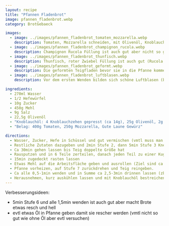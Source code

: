 ```yaml
---
layout: recipe
title: "Pfannen Fladenbrot"
image: pfannen_fladenbrot.webp
category: BrotGebaeck

images:
  - image: ../images/pfannen_fladenbrot_tomaten_mozzarella.webp
    description: Tomaten, Mozzarella schneiden, mit Olivenöl, Knoblauch, Salz, Pfeffer, Gute Laune vermischen und auf Fladen verteilen schmeckt super
  - image: ../images/pfannen_fladenbrot_champignon_rucola.webp
    description: Champignon Rucola Füllung ist auch gut aber nicht so gut wie Mozzarella Tomaten
  - image: ../images/pfannen_fladenbrot_thunfisch.webp
    description: Thunfisch, roter Zwiebel Füllung ist auch gut (Rucola passt aber nicht so gut)
  - image: ../images/pfannen_fladenbrot_geformt.webp
    description: Die geformten Teigfladen bevor sie in die Pfanne kommen
  - image: ../images/pfannen_fladenbrot_luftblasen.webp
    description: Vor dem ersten Wenden bilden sich schöne Luftblasen (besser bei Stufe 7 aber sonst ist sie zu heiß), nach dem Wenden leider nicht mehr (auch kein Luftpolster innen)

ingredients:
  - 270ml Wasser
  - 1/2 Hefewürfel
  - 10g Zucker
  - 450g Mehl
  - 9g Salz
  - 22,5g Olivenöl
  - "Knoblauchöl: 4 Knoblauchzehen gepresst (ca 14g), 25g Olivenöl, 2g Salz (Idee: etwas Petersilie)"
  - "Belag: 400g Tomaten, 250g Mozzarella, Gute Laune Gewürz"

directions:
  - Wasser, Zucker, Hefe in Schüssel und gut vermischen (vmtl muss man das nicht extra machen)
  - Restliche Zutaten dazugeben und 2min Stufe 2, dann 5min Stufe 3 Kneten
  - Ca 30min gehen lassen bis Teig doppelte Größe hat
  - Rausputzen und in 6 Teile zerteilen, danach jeden Teil zu einer Kugel formen (in Mitte falten und rollen)
  - 15min zugedeckt rasten lassen
  - Etwas Mehl auf die Arbeitsfläche geben und ausrollen (Ziel sind ca 18cm pro Flade)
  - Pfanne vorheizen, auf Stufe 7 zurückdrehen und Teig reingeben.
  - Ca alle 0,5-1min wenden und in Summe ca 2,5-3min drinnen lassen (zb 5min timer stellen für 2 Fladen)
  - Herausnehmen, kurz auskühlen lassen und mit Knoblauchöl bestreichen oder füllen
---
```


Verbesserungsideen:

- 5min Stufe 6 und alle 1,5min wenden ist auch gut aber macht Brote etwas resch und hell
- evtl etwas Öl in Pfanne geben damit sie rescher werden (vmtl nicht so gut wie ohne Öl aber evtl versuchen)
